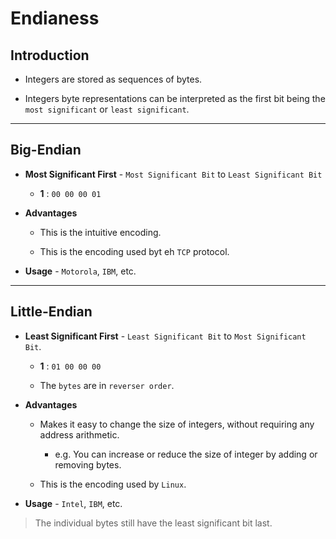 # Endianess

## Introduction

* Integers are stored as sequences of bytes.

* Integers byte representations can be interpreted as the first bit being the `most significant` or `least significant`.

---

## Big-Endian

* __Most Significant First__ - `Most Significant Bit` to `Least Significant Bit` 

    * __1__ : `00 00 00 01`

* __Advantages__

    * This is the intuitive encoding.

    * This is the encoding used byt eh `TCP` protocol.

* __Usage__ - `Motorola`, `IBM`, etc.

---


## Little-Endian

* __Least Significant First__ - `Least Significant Bit` to `Most Significant Bit`.

    * __1__ : `01 00 00 00`

    * The `bytes` are in `reverser order`.

* __Advantages__

    * Makes it easy to change the size of integers, without requiring any address arithmetic.

        * e.g. You can increase or reduce the size of integer by adding or removing bytes.
    
    * This is the encoding used by `Linux`.

* __Usage__ - `Intel`, `IBM`, etc.

> The individual bytes still have the least significant bit last.
